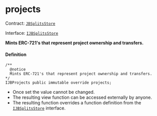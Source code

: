 # projects

Contract: [`JBSplitsStore`](/dev/api/contracts/jbsplitsstore/README.md)​‌

Interface: [`IJBSplitsStore`](/dev/api/interfaces/ijbsplitsstore.md)

**Mints ERC-721's that represent project ownership and transfers.**

#### Definition

```
/**
  @notice
  Mints ERC-721's that represent project ownership and transfers.
*/
IJBProjects public immutable override projects;
```

* Once set the value cannot be changed.
* The resulting view function can be accessed externally by anyone.
* The resulting function overrides a function definition from the [`IJBSplitsStore`](/dev/api/interfaces/ijbsplitsstore.md) interface.
